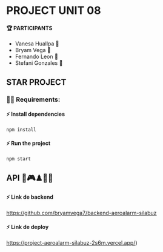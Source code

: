 # PROJECT UNIT 08

#### 🏆 PARTICIPANTS

  - Vanesa Huallpa 👋 
  - Bryam Vega   👋 
  - Fernando Leon 👋 
  - Stefani Gonzales 👋 
  
## STAR PROJECT
### 🧑‍💻 Requirements:

#### ⚡ Install dependencies

####
    npm install
  ####

#### ⚡ Run the project 

####
    npm start
  ####

## API 👾🎮♟🎲📲

#### ⚡ Link de backend
https://github.com/bryamvega7/backend-aeroalarm-silabuz

#### ⚡ Link de deploy
https://project-aeroalarm-silabuz-2s6m.vercel.app/)
